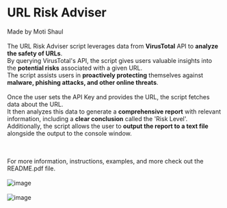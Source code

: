 # URL Risk Adviser
Made by Moti Shaul
<br><br>
The URL Risk Adviser script leverages data from <b>VirusTotal</b> API to <b>analyze the safety of URLs</b>. <br>
By querying VirusTotal's API, the script gives users valuable insights into the <b>potential risks</b> associated with a given URL. <br>
The script assists users in <b>proactively protecting</b> themselves against <b>malware, phishing attacks, and other online threats</b>. <br> <br>
Once the user sets the API Key and provides the URL, the script fetches data about the URL. <br>
It then analyzes this data to generate a <b>comprehensive report</b> with relevant information, including a <b>clear conclusion</b> called the 'Risk Level'. <br>
Additionally, the script allows the user to <b>output the report to a text file</b> alongside the output to the console window.

<br><br>
For more information, instructions, examples, and more check out the README.pdf file.
<br><br>
![image](https://github.com/liomoti/url_risk_adviser/assets/33198432/69dd6b6c-ec27-4b54-8939-141eef4e9b44)
<br><br>
![image](https://github.com/liomoti/url_risk_adviser/assets/33198432/42088a35-ebfb-4c8c-a5d1-6d755224f811)

